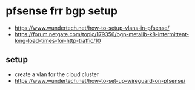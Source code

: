 # pfsense frr bgp setup
* https://www.wundertech.net/how-to-setup-vlans-in-pfsense/
* https://forum.netgate.com/topic/179356/bgp-metallb-k8-intermittent-long-load-times-for-http-traffic/10

## setup
* create a vlan for the cloud cluster
* https://www.wundertech.net/how-to-set-up-wireguard-on-pfsense/ 